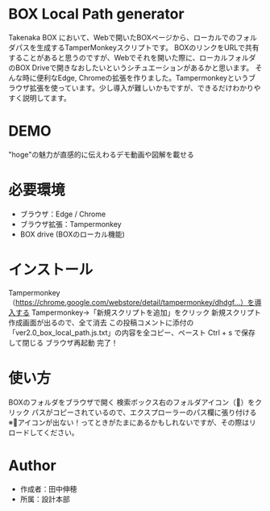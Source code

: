 # BOX Local Path generator

Takenaka BOX において、Webで開いたBOXページから、ローカルでのフォルダパスを生成するTamperMonkeyスクリプトです。
BOXのリンクをURLで共有することがあると思うのですが、Webでそれを開いた際に、ローカルフォルダのBOX Driveで開きなおしたいというシチュエーションがあるかと思います。
そんな時に便利なEdge, Chromeの拡張を作りました。Tampermonkeyというブラウザ拡張を使っています。少し導入が難しいかもですが、できるだけわかりやすく説明してます。

# DEMO

"hoge"の魅力が直感的に伝えわるデモ動画や図解を載せる

# 必要環境

* ブラウザ：Edge / Chrome
* ブラウザ拡張：Tampermonkey 
* BOX drive (BOXのローカル機能)

# インストール

Tampermonkey（https://chrome.google.com/webstore/detail/tampermonkey/dhdgf...）を導入する
Tampermonkey→「新規スクリプトを追加」をクリック
新規スクリプト作成画面が出るので、全て消去
この投稿コメントに添付の「ver2.0_box_local_path.js.txt」の内容を全コピー、ペースト
Ctrl + s で保存して閉じる
ブラウザ再起動
完了！

# 使い方

BOXのフォルダをブラウザで開く
検索ボックス右のフォルダアイコン（📁）をクリック
パスがコピーされているので、エクスプローラーのパス欄に張り付ける
※📁アイコンが出ない！ってときがたまにあるかもしれないですが、その際はリロードしてください。

# Author

* 作成者：田中伸穂
* 所属：設計本部